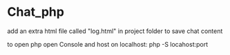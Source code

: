 # Chat_php
add an extra html file called "log.html" in project folder to save chat content

to open php open Console and host on localhost: php -S locahost:port
